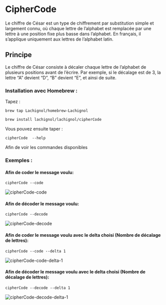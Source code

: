 # CipherCode

Le chiffre de César est un type de chiffrement par substitution simple et largement connu, où chaque lettre de l’alphabet est remplacée par une lettre à une position fixe plus basse dans l’alphabet. En français, il s’applique uniquement aux lettres de l’alphabet latin.

## Principe

Le chiffre de César consiste à décaler chaque lettre de l’alphabet de plusieurs positions avant de l’écrire. Par exemple, si le décalage est de 3, la lettre “A” devient “D”, “B” devient “E”, et ainsi de suite.


### Installation avec Homebrew :

Tapez :

```
brew tap Lachignol/homebrew-Lachignol 
```

```
brew install lachignol/lachignol/cipherCode  
```

Vous pouvez ensuite taper :

```
cipherCode  --help
```

Afin de voir les commandes disponibles 

### Exemples :

#### Afin de coder le message voulu:
```
cipherCode --code
```

![cipherCode-code](https://github.com/user-attachments/assets/7f05c8ff-6b6d-4976-904f-4fc464b5ffbf)


#### Afin de décoder le message voulu:
```
cipherCode --decode
```

![cipherCode-decode](https://github.com/user-attachments/assets/ec3f87f6-2ef9-4076-92eb-a26eaa899913)


#### Afin de coder le message voulu avec le delta choisi (Nombre de décalage de lettres):
```
cipherCode --code --delta 1
```

![cipherCode-code-delta-1](https://github.com/user-attachments/assets/56ffc143-9485-45b5-a014-e472de1a6ac9)


#### Afin de décoder le message voulu avec le delta choisi (Nombre de décalage de lettres):
```
cipherCode --decode --delta 1
```

![cipherCode-decode-delta-1](https://github.com/user-attachments/assets/523f0493-da1a-41fb-a6f4-6f62123768c0)


